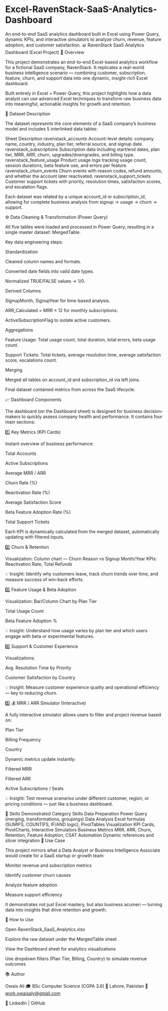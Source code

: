 # Excel-RavenStack-SaaS-Analytics-Dashboard
An end-to-end SaaS analytics dashboard built in Excel using Power Query, dynamic KPIs, and interactive simulators to analyze churn, revenue, feature adoption, and customer satisfaction.
📊 RavenStack SaaS Analytics Dashboard (Excel Project)
🧭 Overview

This project demonstrates an end-to-end Excel-based analytics workflow for a fictional SaaS company, RavenStack.
It replicates a real-world business intelligence scenario — combining customer, subscription, feature, churn, and support data into one dynamic, insight-rich Excel dashboard.

Built entirely in Excel + Power Query, this project highlights how a data analyst can use advanced Excel techniques to transform raw business data into meaningful, actionable insights for growth and retention.

🧩 Dataset Description

The dataset represents the core elements of a SaaS company’s business model and includes 5 interlinked data tables:

Sheet	Description
ravenstack_accounts	Account-level details: company name, country, industry, plan tier, referral source, and signup date.
ravenstack_subscriptions	Subscription data including start/end dates, plan tier, MRR, ARR, churn, upgrades/downgrades, and billing type.
ravenstack_feature_usage	Product usage logs tracking usage count, session durations, beta feature use, and errors per feature.
ravenstack_churn_events	Churn events with reason codes, refund amounts, and whether the account later reactivated.
ravenstack_support_tickets	Customer support tickets with priority, resolution times, satisfaction scores, and escalation flags.

Each dataset was related by a unique account_id or subscription_id, allowing for complete business analysis from signup → usage → churn → support.

⚙️ Data Cleaning & Transformation (Power Query)

All five tables were loaded and processed in Power Query, resulting in a single master dataset: MergedTable.

Key data engineering steps:

Standardization

Cleaned column names and formats.

Converted date fields into valid date types.

Normalized TRUE/FALSE values → 1/0.

Derived Columns

SignupMonth, SignupYear for time-based analysis.

ARR_Calculated = MRR × 12 for monthly subscriptions.

ActiveSubscriptionFlag to isolate active customers.

Aggregations

Feature Usage: Total usage count, total duration, total errors, beta usage count.

Support Tickets: Total tickets, average resolution time, average satisfaction score, escalations count.

Merging

Merged all tables on account_id and subscription_id via left joins.

Final dataset contained metrics from across the SaaS lifecycle.

📈 Dashboard Components

The dashboard (on the Dashboard sheet) is designed for business decision-makers to quickly assess company health and performance.
It contains four main sections:

1️⃣ Key Metrics (KPI Cards)

Instant overview of business performance:

Total Accounts

Active Subscriptions

Average MRR / ARR

Churn Rate (%)

Reactivation Rate (%)

Average Satisfaction Score

Beta Feature Adoption Rate (%)

Total Support Tickets

Each KPI is dynamically calculated from the merged dataset, automatically updating with filtered inputs.

2️⃣ Churn & Retention

Visualization: Column chart — Churn Reason vs Signup Month/Year
KPIs: Reactivation Rate, Total Refunds

💡 Insight: Identify why customers leave, track churn trends over time, and measure success of win-back efforts.

3️⃣ Feature Usage & Beta Adoption

Visualization: Bar/Column Chart by Plan Tier

Total Usage Count

Beta Feature Adoption %

💡 Insight: Understand how usage varies by plan tier and which users engage with beta or experimental features.

4️⃣ Support & Customer Experience

Visualizations:

Avg. Resolution Time by Priority

Customer Satisfaction by Country

💡 Insight: Measure customer experience quality and operational efficiency — key to reducing churn.

5️⃣ 💰 MRR / ARR Simulator (Interactive)

A fully interactive simulator allows users to filter and project revenue based on:

Plan Tier

Billing Frequency

Country

Dynamic metrics update instantly:

Filtered MRR

Filtered ARR

Active Subscriptions / Seats

💡 Insight: Test revenue scenarios under different customer, region, or pricing conditions — just like a business dashboard.

🧠 Skills Demonstrated
Category	Skills
Data Preparation	Power Query (merging, transformations, groupings)
Data Analysis	Excel formulas (SUMIFS, COUNTIFS, IF/AND logic), PivotTables
Visualization	KPI Cards, PivotCharts, Interactive Simulators
Business Metrics	MRR, ARR, Churn, Retention, Feature Adoption, CSAT
Automation	Dynamic references and slicer integration
💼 Use Case

This project mirrors what a Data Analyst or Business Intelligence Associate would create for a SaaS startup or growth team:

Monitor revenue and subscription metrics

Identify customer churn causes

Analyze feature adoption

Measure support efficiency

It demonstrates not just Excel mastery, but also business acumen — turning data into insights that drive retention and growth.

🚀 How to Use

Open RavenStack_SaaS_Analytics.xlsx

Explore the raw dataset under the MergedTable sheet

View the Dashboard sheet for analytics visualizations

Use dropdown filters (Plan Tier, Billing, Country) to simulate revenue outcomes

📚 Author

Owais Ali
🎓 BSc Computer Science (CGPA 3.6)
📍 Lahore, Pakistan
📧 work.owaisaly@gmail.com

🔗 LinkedIn
 | GitHub
